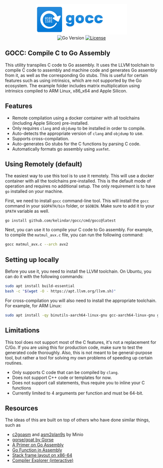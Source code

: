 <p align="center">
<img width="300" height="100" src=".github/logo.png" border="0" alt="kelindar/gocc">
<br>
<img src="https://img.shields.io/github/go-mod/go-version/kelindar/gocc" alt="Go Version">
<a href="https://opensource.org/license/apache-2-0/"><img src="https://img.shields.io/badge/License-Apache-blue.svg" alt="License"></a>
</p>

## GOCC: Compile C to Go Assembly

This utility transpiles C code to Go assembly. It uses the LLVM toolchain to compile C code to assembly and machine code and generates Go assembly from it, as well as the corresponding Go stubs. This is useful for certain features such as using intrinsics, which are not supported by the Go ecosystem. The example folder includes matrix multiplication using intrinsics compiled to ARM Linux, x86_x64 and Apple Silicon.

## Features

- Remote compilation using a docker container with all toolchains (including Apple Silicon) pre-installed.
- Only requires `clang` and `objdump` to be installed in order to compile.
- Auto-detects the appropriate version of `clang` and `objdump` to use.
- Supports cross-compilation.
- Auto-generates Go stubs for the C functions by parsing C code.
- Automatically formats go assembly using `asmfmt`.

## Using Remotely (default)

The easiest way to use this tool is to use it remotely. This will use a docker container with all the toolchains pre-installed. This is the default mode of operation and requires no additional setup. The only requirement is to have `go` installed on your machine.

First, we need to install `gocc` command-line tool. This will install the `gocc` command in your `$GOPATH/bin` folder, or `$GOBIN`. Make sure to add it to your `$PATH` variable as well.

```
go install github.com/kelindar/gocc/cmd/gocc@latest
```

Next, you can use it to compile your C code to Go assembly. For example, to compile the `matmul_avx.c` file, you can run the following command:

```bash
gocc matmul_avx.c --arch avx2
```

## Setting up locally

Before you use it, you need to install the LLVM toolchain. On Ubuntu, you can do it with the following commands:

```bash
sudo apt install build-essential
bash -c "$(wget -O - https://apt.llvm.org/llvm.sh)"
```

For cross-compilation you will also need to install the appropriate toolchain. For example, for ARM Linux:

```bash
sudo apt install -qy binutils-aarch64-linux-gnu gcc-aarch64-linux-gnu g++-aarch64-linux-gnu
```

## Limitations

This tool does not support most of the C features, it's not a replacement for C/Go. If you are using this for production code, make sure to test the generated code thoroughly. Also, this is not meant to be general-purpose tool, but rather a tool for solving my own problems of speeding up certain routines.

- Only supports C code that can be compiled by `clang`.
- Does not support C++ code or templates for now.
- Does not support call statements, thus require you to inline your C functions
- Currently limited to 4 arguments per function and must be 64-bit.

## Resources

The ideas of this are built on top of others who have done similar things, such as

- [c2goasm](https://github.com/minio/c2goasm) and [asm2plan9s](https://github.com/minio/asm2plan9s) by Minio
- [gorse/goat by Gorse](https://github.com/gorse-io/gorse/tree/master/cmd/goat)
- [A Primer on Go Assembly](https://github.com/teh-cmc/go-internals/blob/master/chapter1_assembly_primer/README.md)
- [Go Function in Assembly](https://github.com/golang/go/files/447163/GoFunctionsInAssembly.pdf)
- [Stack frame layout on x86-64](http://eli.thegreenplace.net/2011/09/06/stack-frame-layout-on-x86-64)
- [Compiler Explorer (interactive)](https://go.godbolt.org/)
